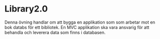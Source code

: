 # Library2.0

Denna övning handlar om att bygga en applikation som som arbetar mot en bok databs för ett bibliotek. 
En MVC applikation ska vara ansvarig för att behandla och leverera data som finns i databasen.
